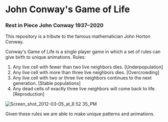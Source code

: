 # John Conway's Game of Life
### Rest in Piece John Conway 1937–2020

This repository is a tribute to the famous mathematician John Horton Conway.

Conway's Game of Life is a single player game in which a set of rules can give birth to unique animations.
Rules:
1. Any live cell with fewer than two live neighbors dies. [Underpopulation]
2. Any live cell with more than three live neighbors dies. [Overcrowding]
3. Any live cell with two or three live neighbors continues to the next generation. [Stable populations]
4. Any dead cells of exactly three live neighbors will come back to life. [Reproduction]

![Screen_shot_2012-03-05_at_8 52 35_PM](https://user-images.githubusercontent.com/57306606/85798209-b1dba180-b702-11ea-8206-824a2f3d5fc6.png)

Given these rules we are able to make unique patterns and animations.

